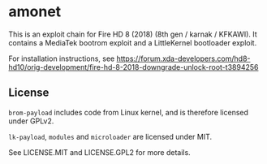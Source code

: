 # amonet

This is an exploit chain for Fire HD 8 (2018) (8th gen / karnak / KFKAWI). It contains a MediaTek bootrom exploit and a LittleKernel bootloader exploit.

For installation instructions, see https://forum.xda-developers.com/hd8-hd10/orig-development/fire-hd-8-2018-downgrade-unlock-root-t3894256

## License

`brom-payload` includes code from Linux kernel, and is therefore licensed under GPLv2.

`lk-payload`, `modules` and `microloader` are licensed under MIT.

See LICENSE.MIT and LICENSE.GPL2 for more details.
